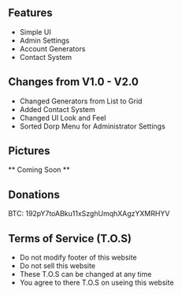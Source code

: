 ## Features

- Simple UI
- Admin Settings
- Account Generators
- Contact System

## Changes from V1.0 - V2.0

- Changed Generators from List to Grid
- Added Contact System
- Changed UI Look and Feel
- Sorted Dorp Menu for Administrator Settings

## Pictures

** Coming Soon **

## Donations

BTC: 192pY7toABku11xSzghUmqhXAgzYXMRHYV

## Terms of Service (T.O.S)

- Do not modify footer of this website
- Do not sell this website
- These T.O.S can be changed at any time
- You agree to there T.O.S on useing this website